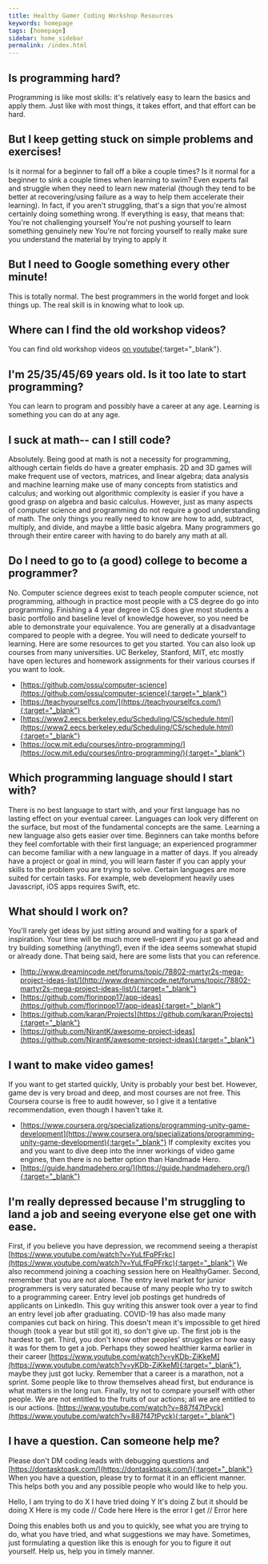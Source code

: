 ```yaml
---
title: Healthy Gamer Coding Workshop Resources
keywords: homepage
tags: [homepage]
sidebar: home_sidebar
permalink: /index.html
---
```

## Is programming hard?
Programming is like most skills: it's relatively easy to learn the basics and apply them. Just like with most things, it takes effort, and that effort can be hard.

## But I keep getting stuck on simple problems and exercises!
Is it normal for a beginner to fall off a bike a couple times? Is it normal for a beginner to sink a couple times when learning to swim? Even experts fail and struggle when they need to learn new material (though they tend to be better at recovering/using failure as a way to help them accelerate their learning).
In fact, if you aren't struggling, that's a sign that you're almost certainly doing something wrong. If everything is easy, that means that:
You're not challenging yourself
You're not pushing yourself to learn something genuinely new
You're not forcing yourself to really make sure you understand the material by trying to apply it

## But I need to Google something every other minute!
This is totally normal. The best programmers in the world forget and look things up. The real skill is in knowing what to look up.

## Where can I find the old workshop videos?
You can find old workshop videos [on youtube](https://www.youtube.com/channel/UCaAL9YGR_rMoJw8ML8A8Svg){:target="_blank"}.

## I'm 25/35/45/69 years old. Is it too late to start programming?
You can learn to program and possibly have a career at any age. Learning is something you can do at any age.

## I suck at math-- can I still code?
Absolutely. Being good at math is not a necessity for programming, although certain fields do have a greater emphasis. 2D and 3D games will make frequent use of vectors, matrices, and linear algebra; data analysis and machine learning make use of many concepts from statistics and calculus; and working out algorithmic complexity is easier if you have a good grasp on algebra and basic calculus. However, just as many aspects of computer science and programming do not require a good understanding of math. The only things you really need to know are how to add, subtract, multiply, and divide, and maybe a little basic algebra. Many programmers go through their entire career with having to do barely any math at all.

## Do I need to go to (a good) college to become a programmer?
No. Computer science degrees exist to teach people computer science, not programming, although in practice most people with a CS degree do go into programming. Finishing a 4 year degree in CS does give most students a basic portfolio and baseline level of knowledge however, so you need be able to demonstrate your equivalence. You are generally at a disadvantage compared to people with a degree. You will need to dedicate yourself to learning.
Here are some resources to get you started. You can also look up courses from many universities. UC Berkeley, Stanford, MIT, etc mostly have open lectures and homework assignments for their various courses if you want to look.
- [https://github.com/ossu/computer-science](https://github.com/ossu/computer-science){:target="_blank"}
- [https://teachyourselfcs.com/](https://teachyourselfcs.com/){:target="_blank"}
- [https://www2.eecs.berkeley.edu/Scheduling/CS/schedule.html](https://www2.eecs.berkeley.edu/Scheduling/CS/schedule.html){:target="_blank"}
- [https://ocw.mit.edu/courses/intro-programming/](https://ocw.mit.edu/courses/intro-programming/){:target="_blank"}

## Which programming language should I start with?
There is no best language to start with, and your first language has no lasting effect on your eventual career. Languages can look very different on the surface, but most of the fundamental concepts are the same. Learning a new language also gets easier over time. Beginners can take months before they feel comfortable with their first language; an experienced programmer can become familiar with a new language in a matter of days. 
If you already have a project or goal in mind, you will learn faster if you can apply your skills to the problem you are trying to solve. Certain languages are more suited for certain tasks. For example, web development heavily uses Javascript, iOS apps requires Swift, etc. 

## What should I work on?
You'll rarely get ideas by just sitting around and waiting for a spark of inspiration. Your time will be much more well-spent if you just go ahead and try building something (anything!), even if the idea seems somewhat stupid or already done. That being said, here are some lists that you can reference.
- [http://www.dreamincode.net/forums/topic/78802-martyr2s-mega-project-ideas-list/](http://www.dreamincode.net/forums/topic/78802-martyr2s-mega-project-ideas-list/){:target="_blank"}
- [https://github.com/florinpop17/app-ideas](https://github.com/florinpop17/app-ideas){:target="_blank"}
- [https://github.com/karan/Projects](https://github.com/karan/Projects){:target="_blank"}
- [https://github.com/NirantK/awesome-project-ideas](https://github.com/NirantK/awesome-project-ideas){:target="_blank"}

## I want to make video games!
If you want to get started quickly, Unity is probably your best bet. However, game dev is very broad and deep, and most courses are not free. This Coursera course is free to audit however, so I give it a tentative recommendation, even though I haven't take it.
- [https://www.coursera.org/specializations/programming-unity-game-development](https://www.coursera.org/specializations/programming-unity-game-development){:target="_blank"}
If complexity excites you and you want to dive deep into the inner workings of video game engines, then there is no better option than Handmade Hero.
- [https://guide.handmadehero.org/](https://guide.handmadehero.org/){:target="_blank"}

## I'm really depressed because I'm struggling to land a job and seeing everyone else get one with ease.
First, if you believe you have depression, we recommend seeing a therapist [https://www.youtube.com/watch?v=YuLfFqPFrkc](https://www.youtube.com/watch?v=YuLfFqPFrkc){:target="_blank"} We also recommend joining a coaching session here on HealthyGamer. 
Second, remember that you are not alone. The entry level market for junior programmers is very saturated because of many people who try to switch to a programming career. Entry level job postings get hundreds of applicants on LinkedIn. This guy writing this answer took over a year to find an entry level job after graduating. COVID-19 has also made many companies cut back on hiring. This doesn't mean it's impossible to get hired though (took a year but still got it), so don't give up. The first job is the hardest to get.
Third, you don't know other peoples' struggles or how easy it was for them to get a job. Perhaps they sowed healthier karma earlier in their career [https://www.youtube.com/watch?v=yKDb-ZiKkeM](https://www.youtube.com/watch?v=yKDb-ZiKkeM){:target="_blank"}, maybe they just got lucky.  Remember that a career is a marathon, not a sprint. Some people like to throw themselves ahead first, but endurance is what matters in the long run.
Finally, try not to compare yourself with other people. We are not entitled to the fruits of our actions; all we are entitled to is our actions. [https://www.youtube.com/watch?v=887f47tPyck](https://www.youtube.com/watch?v=887f47tPyck){:target="_blank"}

## I have a question. Can someone help me?
Please don't DM coding leads with debugging questions and [https://dontasktoask.com/](https://dontasktoask.com/){:target="_blank"}
When you have a question, please try to format it in an efficient manner. This helps both you and any possible people who would like to help you.

Hello, I am trying to do X
I have tried doing Y
It's doing Z but it should be doing X
Here is my code
// Code here
Here is the error I get
// Error here
 
Doing this enables both us and you to quickly, see what you are trying to do, what you have tried, and what suggestions we may have. Sometimes, just formulating a question like this is enough for you to figure it out yourself.
Help us, help you in timely manner.
